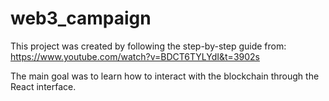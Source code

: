 # web3_campaign

This project was created by following the step-by-step guide from:
https://www.youtube.com/watch?v=BDCT6TYLYdI&t=3902s

The main goal was to learn how to interact with the blockchain through the React interface. 
